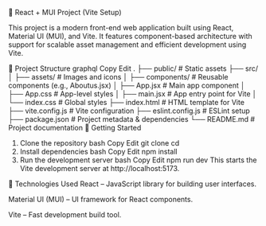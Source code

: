 🚀 React + MUI Project (Vite Setup)

This project is a modern front-end web application built using React, Material UI (MUI), and Vite. It features component-based architecture with support for scalable asset management and efficient development using Vite.

📁 Project Structure
graphql
Copy
Edit
.
├── public/                 # Static assets
├── src/
│   ├── assets/            # Images and icons
│   ├── components/        # Reusable components (e.g., Aboutus.jsx)
│   ├── App.jsx            # Main app component
│   ├── App.css            # App-level styles
│   ├── main.jsx           # App entry point for Vite
│   └── index.css          # Global styles
├── index.html             # HTML template for Vite
├── vite.config.js         # Vite configuration
├── eslint.config.js       # ESLint setup
├── package.json           # Project metadata & dependencies
└── README.md              # Project documentation
🚀 Getting Started
1. Clone the repository
bash
Copy
Edit
git clone <your-repo-url>
cd <project-folder>
2. Install dependencies
bash
Copy
Edit
npm install
3. Run the development server
bash
Copy
Edit
npm run dev
This starts the Vite development server at http://localhost:5173.

🧩 Technologies Used
React – JavaScript library for building user interfaces.

Material UI (MUI) – UI framework for React components.

Vite – Fast development build tool.
